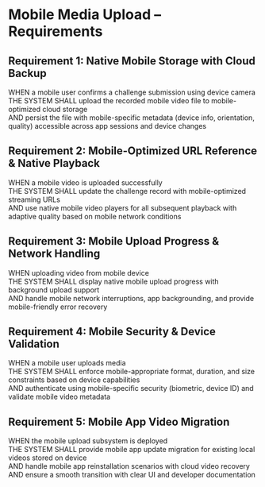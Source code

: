 # Mobile Media Upload – Requirements

## Requirement 1: Native Mobile Storage with Cloud Backup

WHEN a mobile user confirms a challenge submission using device camera  
THE SYSTEM SHALL upload the recorded mobile video file to mobile-optimized cloud storage  
AND persist the file with mobile-specific metadata (device info, orientation, quality) accessible across app sessions and device changes

## Requirement 2: Mobile-Optimized URL Reference & Native Playback

WHEN a mobile video is uploaded successfully  
THE SYSTEM SHALL update the challenge record with mobile-optimized streaming URLs  
AND use native mobile video players for all subsequent playback with adaptive quality based on mobile network conditions

## Requirement 3: Mobile Upload Progress & Network Handling

WHEN uploading video from mobile device  
THE SYSTEM SHALL display native mobile upload progress with background upload support  
AND handle mobile network interruptions, app backgrounding, and provide mobile-friendly error recovery

## Requirement 4: Mobile Security & Device Validation

WHEN a mobile user uploads media  
THE SYSTEM SHALL enforce mobile-appropriate format, duration, and size constraints based on device capabilities  
AND authenticate using mobile-specific security (biometric, device ID) and validate mobile video metadata

## Requirement 5: Mobile App Video Migration

WHEN the mobile upload subsystem is deployed  
THE SYSTEM SHALL provide mobile app update migration for existing local videos stored on device  
AND handle mobile app reinstallation scenarios with cloud video recovery  
AND ensure a smooth transition with clear UI and developer documentation
